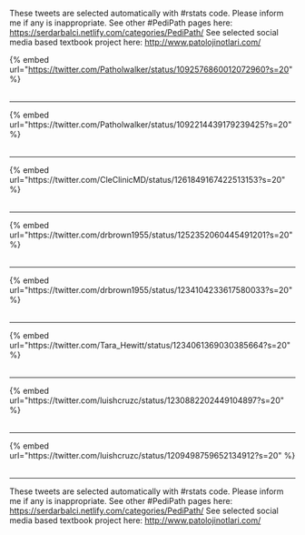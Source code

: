 

These tweets are selected automatically with #rstats code. Please inform me if any is inappropriate.
See other #PediPath pages here: https://serdarbalci.netlify.com/categories/PediPath/ 
See selected social media based textbook project here: http://www.patolojinotlari.com/

{% embed url="https://twitter.com/Patholwalker/status/1092576860012072960?s=20" %}<br>
<br>
<hr>
{% embed url="https://twitter.com/Patholwalker/status/1092214439179239425?s=20" %}<br>
<br>
<hr>
{% embed url="https://twitter.com/CleClinicMD/status/1261849167422513153?s=20" %}<br>
<br>
<hr>
{% embed url="https://twitter.com/drbrown1955/status/1252352060445491201?s=20" %}<br>
<br>
<hr>
{% embed url="https://twitter.com/drbrown1955/status/1234104233617580033?s=20" %}<br>
<br>
<hr>
{% embed url="https://twitter.com/Tara_Hewitt/status/1234061369030385664?s=20" %}<br>
<br>
<hr>
{% embed url="https://twitter.com/luishcruzc/status/1230882202449104897?s=20" %}<br>
<br>
<hr>
{% embed url="https://twitter.com/luishcruzc/status/1209498759652134912?s=20" %}<br>
<br>
<hr>


These tweets are selected automatically with #rstats code. Please inform me if any is inappropriate.
See other #PediPath pages here: https://serdarbalci.netlify.com/categories/PediPath/ 
See selected social media based textbook project here: http://www.patolojinotlari.com/
